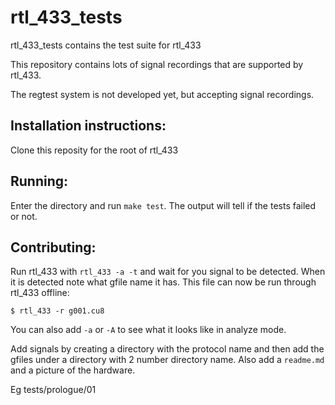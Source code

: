 rtl_433_tests
=============

rtl_433_tests contains the test suite for rtl_433

This repository contains lots of signal recordings that are supported by rtl_433.

The regtest system is not developed yet, but accepting signal recordings.


Installation instructions:
--------------------------

Clone this reposity for the root of rtl_433

Running:
--------

Enter the directory and run `make test`. The output will tell if the tests failed or not.

Contributing:
-------------

Run rtl_433 with `rtl_433 -a -t` and wait for you signal to be detected. When it is detected 
note what gfile name it has. This file can now be run through rtl_433 offline:

    $ rtl_433 -r g001.cu8

You can also add `-a` or `-A` to see what it looks like in analyze mode.

Add signals by creating a directory with the protocol name and then add the gfiles under a
directory with 2 number directory name. Also add a `readme.md` and a picture of the hardware.

Eg tests/prologue/01

